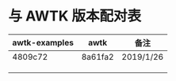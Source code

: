 # 与 AWTK 版本配对表

| awtk-examples | awtk    | 备注      |
| ------------- | ------- | --------- |
| 4809c72       | 8a61fa2 | 2019/1/26 |
|               |         |           |
|               |         |           |
|               |         |           |

